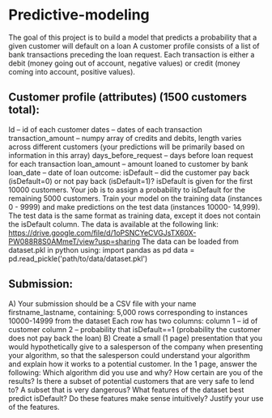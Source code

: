 # Predictive-modeling
The goal of this project is to build a model that predicts a probability that a given customer will default on a loan A customer profile consists of a list of bank transactions preceding the loan request. Each transaction is either a debit (money going out of account, negative values) or credit (money coming into account, positive values).
## Customer profile (attributes) (1500 customers total): 
Id – id of each customer
dates – dates of each transaction
transaction_amount – numpy array of credits and debits, length varies across different customers
(your predictions will be primarily based on information in this array) days_before_request – days before loan request for each transaction loan_amount – amount loaned to customer by bank
loan_date – date of loan
outcome:
isDefault – did the customer pay back (isDefault=0) or not pay back (isDefault=1)?
isDefault is given for the first 10000 customers. Your job is to assign a probability to isDefault for the remaining 5000 customers.
Train your model on the training data (instances 0 - 9999) and make predictions on the test data (instances 10000- 14,999). The test data is the same format as training data, except it does not contain the isDefault column.
The data is available at the following link:
https://drive.google.com/file/d/1oPSNCYeCVGJsTX60X-PW088R8S0AMmeT/view?usp=sharing
The data can be loaded from dataset.pkl in python using:
import pandas as pd
data = pd.read_pickle('path/to/data/dataset.pkl')
## Submission: 
A) Your submission should be a CSV file with your name firstname_lastname, containing: 5,000 rows corresponding to instances 10000-14999 from the dataset
Each row has two columns:
column 1 – id of customer
column 2 – probability that isDefault==1 (probability the customer does not pay back the loan)
B) Create a small (1 page) presentation that you would hypothetically give to a salesperson of the company when presenting your algorithm, so that the salesperson could understand your algorithm and explain how it works to a potential customer.
In the 1 page, answer the following:
Which algorithm did you use and why?
How certain are you of the results?
Is there a subset of potential customers that are very safe to lend to? A subset that is very dangerous? What features of the dataset best predict isDefault?
Do these features make sense intuitively? Justify your use of the features. 
